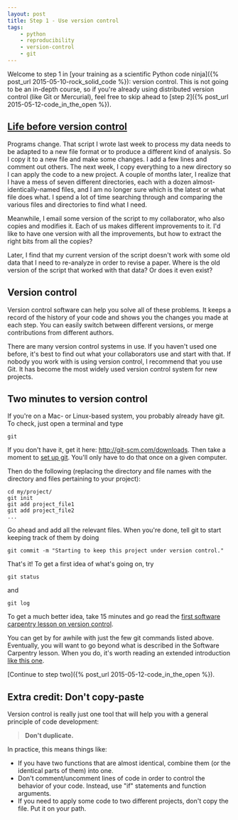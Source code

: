 ```yaml
---
layout: post
title: Step 1 - Use version control
tags:
    - python
    - reproducibility
    - version-control
    - git
---
```


Welcome to step 1 in [your training as a scientific Python code ninja]({% post_url 2015-05-10-rock_solid_code %}): version control.  This is not going to be an in-depth course, so if you're already using distributed version control (like Git or Mercurial), feel free to skip ahead to [step 2]({% post_url 2015-05-12-code_in_the_open %}).


## [Life before version control](http://phdcomics.com/comics.php?f=1531)

Programs change.  That script I wrote last week to process my data needs to be adapted to a new file format or to produce a different kind of analysis.  So I copy it to a new file and make some changes.  I add a few lines and comment out others.  The next week, I copy everything to a new directory so I can apply the code to a new project.  A couple of months later, I realize that I have a mess of seven different directories, each with a dozen almost-identically-named files, and I am no longer sure which is the latest or what file does what.  I spend a lot of time searching through and comparing the various files and directories to find what I need.

Meanwhile, I email some version of the script to my collaborator, who also copies and modifies it.  Each of us makes different improvements to it.  I'd like to have one version with all the improvements, but how to extract the right bits from all the copies?

Later, I find that my current version of the script doesn't work with some old data that I need to re-analyze in order to revise a paper.  Where is the old version of the script that worked with that data?  Or does it even exist?

## Version control
Version control software can help you solve all of these problems.  It keeps a record of the history of your code and shows you the changes you made at each step.  You can easily switch between different versions, or merge contributions from different authors.

There are many version control systems in use.  If you haven't used one before, it's best to find out what your collaborators use and start with that.  If nobody you work with is using version control, I recommend that you use Git.  It has become the most widely used version control system for new projects.

## Two minutes to version control
If you're on a Mac- or Linux-based system, you probably already have git.  To check, just open a terminal and type

    git
    
If you don't have it, get it here: http://git-scm.com/downloads.  Then take a moment to [set up git](https://help.github.com/articles/set-up-git/#setting-up-git).  You'll only have to do that once on a given computer.

Then do the following (replacing the directory and file names with the directory and files pertaining to your project):

    cd my/project/
    git init
    git add project_file1
    git add project_file2
    ...
    
Go ahead and add all the relevant files.  When you're done, tell git to start keeping track of them by doing

    git commit -m "Starting to keep this project under version control."
    
That's it!  To get a first idea of what's going on, try

    git status
   
and

    git log
    
To get a much better idea, take 15 minutes and go read the [first software carpentry lesson on version control](http://www.software-carpentry.org/v5/novice/git/01-backup.html).

You can get by for awhile with just the few git commands listed above.  Eventually, you will want to go beyond what is described in the Software Carpentry lesson.  When you do, it's worth reading an extended introduction [like this one](http://git-scm.com/book/en/v2).

[Continue to step two]({% post_url 2015-05-12-code_in_the_open %}).

## Extra credit: Don't copy-paste
Version control is really just one tool that will help you with a general principle of code development:

> **Don't duplicate.**

In practice, this means things like:

- If you have two functions that are almost identical, combine them (or the identical parts of them) into one.
- Don't comment/uncomment lines of code in order to control the behavior of your code.  Instead, use "if" statements and function arguments.
- If you need to apply some code to two different projects, don't copy the file.  Put it on your path.
